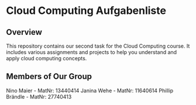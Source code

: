 # Cloud Computing Aufgabenliste

## Overview
This repository contains our second task for the Cloud Computing course. It includes various assignments and projects to help you understand and apply cloud computing concepts.

## Members of Our Group

Nino Maier - MatNr: 13440414
Janina Wehe - MatNr: 11640614
Phillip Brändle - MatNr: 27740413